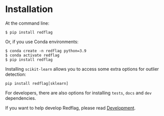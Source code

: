 # Installation

At the command line:

    $ pip install redflag

Or, if you use Conda environments:

    $ conda create -n redflag python=3.9
    $ conda activate redflag
    $ pip install redflag

Installing `scikit-learn` allows you to access some extra options for outlier detection:

    pip install redflag[sklearn]

For developers, there are also options for installing `tests`, `docs` and `dev` dependencies.

If you want to help develop Redflag, please read [Development](development.html).
